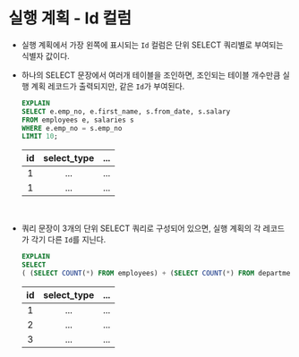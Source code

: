 # 실행 계획 - Id 컬럼

- 실행 계획에서 가장 왼쪽에 표시되는 `Id` 컬럼은 단위 SELECT 쿼리별로 부여되는 식별자 값이다.

- 하나의 SELECT 문장에서 여러개 테이블을 조인하면, 조인되는 테이블 개수만큼 실행 계획 레코드가 출력되지만, 같은 `Id`가 부여된다.

  ```sql
  EXPLAIN
  SELECT e.emp_no, e.first_name, s.from_date, s.salary
  FROM employees e, salaries s
  WHERE e.emp_no = s.emp_no
  LIMIT 10;
  ```

  | id  | select_type | ... |
  | :-: | :---------: | :-: |
  |  1  |     ...     | ... |
  |  1  |     ...     | ... |

<br>

- 쿼리 문장이 3개의 단위 SELECT 쿼리로 구성되어 있으면, 실행 계획의 각 레코드가 각기 다른 `Id`를 지닌다.

  ```sql
  EXPLAIN
  SELECT
  ( (SELECT COUNT(*) FROM employees) + (SELECT COUNT(*) FROM departments) ) AS total_count;
  ```

  | id  | select_type | ... |
  | :-: | :---------: | :-: |
  |  1  |     ...     | ... |
  |  2  |     ...     | ... |
  |  3  |     ...     | ... |
